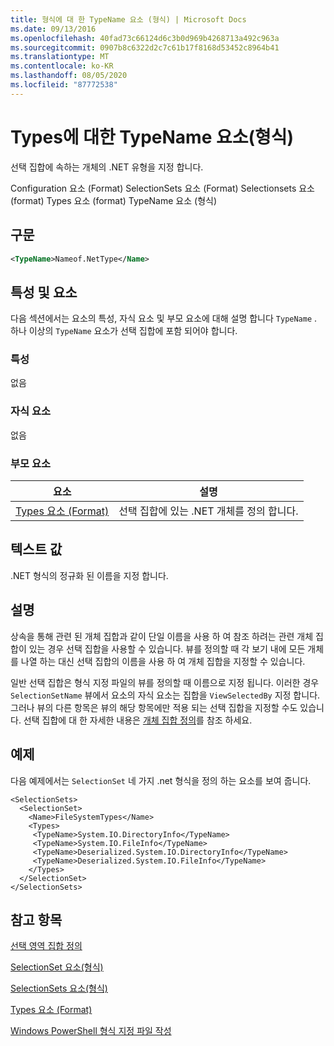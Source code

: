 ```yaml
---
title: 형식에 대 한 TypeName 요소 (형식) | Microsoft Docs
ms.date: 09/13/2016
ms.openlocfilehash: 40fad73c66124d6c3b0d969b4268713a492c963a
ms.sourcegitcommit: 0907b8c6322d2c7c61b17f8168d53452c8964b41
ms.translationtype: MT
ms.contentlocale: ko-KR
ms.lasthandoff: 08/05/2020
ms.locfileid: "87772538"
---
```

# <a name="typename-element-for-types-format"></a>Types에 대한 TypeName 요소(형식)

선택 집합에 속하는 개체의 .NET 유형을 지정 합니다.

Configuration 요소 (Format) SelectionSets 요소 (Format) Selectionsets 요소 (format) Types 요소 (format) TypeName 요소 (형식)

## <a name="syntax"></a>구문

```xml
<TypeName>Nameof.NetType</Name>
```

## <a name="attributes-and-elements"></a>특성 및 요소

다음 섹션에서는 요소의 특성, 자식 요소 및 부모 요소에 대해 설명 합니다 `TypeName` . 하나 이상의 `TypeName` 요소가 선택 집합에 포함 되어야 합니다.

### <a name="attributes"></a>특성

없음

### <a name="child-elements"></a>자식 요소

없음

### <a name="parent-elements"></a>부모 요소

|요소|설명|
|-------------|-----------------|
|[Types 요소 (Format)](./types-element-for-selectionset-format.md)|선택 집합에 있는 .NET 개체를 정의 합니다.|

## <a name="text-value"></a>텍스트 값

.NET 형식의 정규화 된 이름을 지정 합니다.

## <a name="remarks"></a>설명

상속을 통해 관련 된 개체 집합과 같이 단일 이름을 사용 하 여 참조 하려는 관련 개체 집합이 있는 경우 선택 집합을 사용할 수 있습니다. 뷰를 정의할 때 각 보기 내에 모든 개체를 나열 하는 대신 선택 집합의 이름을 사용 하 여 개체 집합을 지정할 수 있습니다.

일반 선택 집합은 형식 지정 파일의 뷰를 정의할 때 이름으로 지정 됩니다. 이러한 경우 `SelectionSetName` 뷰에서 요소의 자식 요소는 집합을 `ViewSelectedBy` 지정 합니다. 그러나 뷰의 다른 항목은 뷰의 해당 항목에만 적용 되는 선택 집합을 지정할 수도 있습니다. 선택 집합에 대 한 자세한 내용은 [개체 집합 정의](./defining-selection-sets.md)를 참조 하세요.

## <a name="example"></a>예제

다음 예제에서는 `SelectionSet` 네 가지 .net 형식을 정의 하는 요소를 보여 줍니다.

```
<SelectionSets>
  <SelectionSet>
    <Name>FileSystemTypes</Name>
    <Types>
     <TypeName>System.IO.DirectoryInfo</TypeName>
     <TypeName>System.IO.FileInfo</TypeName>
     <TypeName>Deserialized.System.IO.DirectoryInfo</TypeName>
     <TypeName>Deserialized.System.IO.FileInfo</TypeName>
    </Types>
  </SelectionSet>
</SelectionSets>
```

## <a name="see-also"></a>참고 항목

[선택 영역 집합 정의](./defining-selection-sets.md)

[SelectionSet 요소(형식)](./selectionset-element-format.md)

[SelectionSets 요소(형식)](./selectionsets-element-format.md)

[Types 요소 (Format)](./types-element-for-selectionset-format.md)

[Windows PowerShell 형식 지정 파일 작성](./writing-a-powershell-formatting-file.md)
